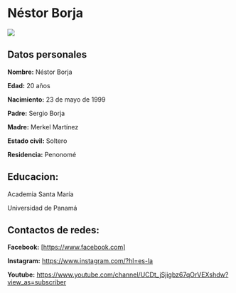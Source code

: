 # Néstor Borja

<img src="https://scontent.fpac1-1.fna.fbcdn.net/v/t1.0-9/72611580_2437120733031995_3044936975967584256_n.jpg?_nc_cat=105&_nc_oc=AQlDTWB15EcWmX4ToYy8Snrl031SqHNSj05COnX-jdUZn3eBCF5tCgRgOHItqoV_yZk&_nc_ht=scontent.fpac1-1.fna&oh=abc4df1efc84184f3bc6af5aa77665d3&oe=5E3CF68E">

## **Datos personales**

**Nombre:** Néstor Borja


**Edad:** 20 años

**Nacimiento:** 23 de mayo de 1999

**Padre:** Sergio Borja

**Madre:** Merkel Martínez

**Estado civil:** Soltero

**Residencia:** Penonomé

## **Educacion:** 

Academia Santa María

Universidad de Panamá

## **Contactos de redes:**

**Facebook:** <url scr="Iván Borja"> [https://www.facebook.com]  

**Instagram:** https://www.instagram.com/?hl=es-la

**Youtube:** https://www.youtube.com/channel/UCDt_jSjigbz67qOrVEXshdw?view_as=subscriber








